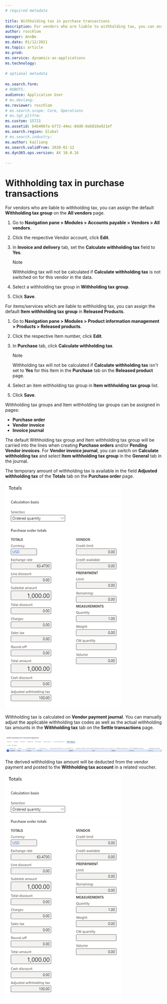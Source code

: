 ```yaml
---
# required metadata

title: Withholding tax in purchase transactions
description: For vendors who are liable to withholding tax, you can assign the default **Withholding tax group** on the **All vendors** page.
author: roschlom
manager: AnnBe
ms.date: 01/12/2021
ms.topic: article
ms.prod: 
ms.service: dynamics-ax-applications
ms.technology: 

# optional metadata

ms.search.form: 
# ROBOTS: 
audience: Application User
# ms.devlang: 
ms.reviewer: roschlom
# ms.search.scope: Core, Operations
# ms.tgt_pltfrm: 
ms.custom: 15721
ms.assetid: b4b406fa-b772-44ec-8dd8-8eb818a921ef
ms.search.region: Global
# ms.search.industry: 
ms.author: kailiang
ms.search.validFrom: 2020-01-12
ms.dyn365.ops.version: AX 10.0.16

---
```


# Withholding tax in purchase transactions

For vendors who are liable to withholding tax, you can assign the default **Withholding tax group** on the **All vendors** page.

1. Go to **Navigation pane > Modules > Accounts payable > Vendors > All vendors**.

2. Click the respective Vendor account, click **Edit**.

3. In **Invoice and delivery** tab, set the **Calculate withholding tax** field to **Yes**.

   > [!NOTE] 
   > Withholding tax will not be calculated if **Calculate withholding tax** is not switched on for this vendor in the data.

4. Select a withholding tax group in **Withholding tax group**.

5. Click **Save**.

For items/services which are liable to withholding tax, you can assign the default **Item withholding tax group** in **Released Products**.

1. Go to **Navigation pane > Modules > Product information management > Products > Released products**.

2. Click the respective Item number, click **Edit**.

3. In **Purchase** tab, click **Calculate withholding tax**.

   > [!NOTE] 
   > Withholding tax will not be calculated if **Calculate withholding tax** isn't set to **Yes** for this Item in the **Purchase** tab on the **Released product** page.

4. Select an item withholding tax group in **Item withholding tax group** list.

5. Click **Save**.

Withholding tax groups and Item withholding tax groups can be assigned in pages: 

- **Purchase order**
- **Vendor invoice**
- **Invoice journal**

The default Withholding tax group and Item withholding tax group will be carried into the lines when creating **Purchase orders** and/or **Pending Vendor invoices**. For **Vendor invoice journal**, you can switch on **Calculate withholding tax** and select **Item withholding tax group** in the **General** tab in the journal.

The temporary amount of withholding tax is available in the field **Adjusted withholding tax** of the **Totals** tab on the **Purchase order** page.

![Withholding tax is included on the purchase order](media/withholding-tax-adjusted.png)

Withholding tax is calculated on **Vendor payment journal**. You can manually adjust the applicable withholding tax codes as well as the actual withholding tax amounts in the **Withholding tax** tab on the **Settle transactions** page.

![Withholding can be manually adjusted on the Settle transactions page](media/withholding-tax-vendor-payment-tab.png)

The derived withholding tax amount will be deducted from the vendor payment and posted to the **Withholding tax account** in a related voucher.

![Withholding tax account showing a related voucher](media/withholding-tax-adjusted.png)
